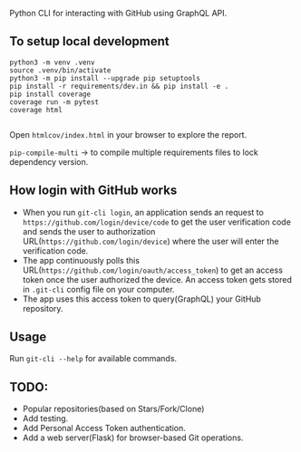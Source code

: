 Python CLI for interacting with GitHub using GraphQL API.


## To setup local development

```
python3 -m venv .venv
source .venv/bin/activate
python3 -m pip install --upgrade pip setuptools
pip install -r requirements/dev.in && pip install -e .
pip install coverage
coverage run -m pytest
coverage html


```

Open ``htmlcov/index.html`` in your browser to explore the report.

`pip-compile-multi` -> to compile multiple requirements files to lock dependency version.

## How login with GitHub works

-   When you run `git-cli login`, an application sends an request to `https://github.com/login/device/code` to get the user verification code and sends the user to authorization URL(`https://github.com/login/device`) where the user will enter the verification code.
-   The app continuously polls this URL(`https://github.com/login/oauth/access_token`) to get an access token once the user authorized the device. An access token gets stored in `.git-cli` config file on your computer.
-   The app uses this access token to query(GraphQL) your GitHub repository.

## Usage

Run `git-cli --help` for available commands.  


## TODO:

-   Popular repositories(based on Stars/Fork/Clone)  
-   Add testing.  
-   Add Personal Access Token authentication.  
-   Add a web server(Flask) for browser-based Git operations.  
